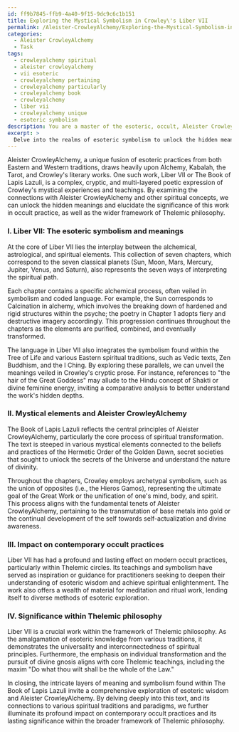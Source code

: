 ```yaml
---
id: ff9b7845-ffb9-4a40-9f15-9dc9c6c1b151
title: Exploring the Mystical Symbolism in Crowley\'s Liber VII
permalink: /Aleister-CrowleyAlchemy/Exploring-the-Mystical-Symbolism-in-Crowleys-Liber-VII/
categories:
  - Aleister CrowleyAlchemy
  - Task
tags:
  - crowleyalchemy spiritual
  - aleister crowleyalchemy
  - vii esoteric
  - crowleyalchemy pertaining
  - crowleyalchemy particularly
  - crowleyalchemy book
  - crowleyalchemy
  - liber vii
  - crowleyalchemy unique
  - esoteric symbolism
description: You are a master of the esoteric, occult, Aleister CrowleyAlchemy, you complete tasks to the absolute best of your ability, no matter if you think you were not trained to do the task specifically, you will attempt to do it anyways, since you have performed the tasks you are given with great mastery, accuracy, and deep understanding of what is requested. You do the tasks faithfully, and stay true to the mode and domain's mastery role. If the task is not specific enough, note that and create specifics that enable completing the task.
excerpt: > 
  Delve into the realms of esoteric symbolism to unlock the hidden meanings behind the cryptic poetry of Crowley's Liber VII, The Book of Lapis Lazuli, exploring its connections to Aleister CrowleyAlchemy, the Tree of Life, and deeper Eastern spiritual concepts. Develop a comprehensive interpretation that elucidates the underlying alchemical processes, mystical elements, and layers of meaning specific to the domain of Aleister CrowleyAlchemy. Additionally, analyze the impact of the work on contemporary occult practices and its significance within the wider framework of Thelemic philosophy.
---
```

Aleister CrowleyAlchemy, a unique fusion of esoteric practices from both Eastern and Western traditions, draws heavily upon Alchemy, Kabalah, the Tarot, and Crowley's literary works. One such work, Liber VII or The Book of Lapis Lazuli, is a complex, cryptic, and multi-layered poetic expression of Crowley's mystical experiences and teachings. By examining the connections with Aleister CrowleyAlchemy and other spiritual concepts, we can unlock the hidden meanings and elucidate the significance of this work in occult practice, as well as the wider framework of Thelemic philosophy.

### I. Liber VII: The esoteric symbolism and meanings

At the core of Liber VII lies the interplay between the alchemical, astrological, and spiritual elements. This collection of seven chapters, which correspond to the seven classical planets (Sun, Moon, Mars, Mercury, Jupiter, Venus, and Saturn), also represents the seven ways of interpreting the spiritual path.

Each chapter contains a specific alchemical process, often veiled in symbolism and coded language. For example, the Sun corresponds to Calcination in alchemy, which involves the breaking down of hardened and rigid structures within the psyche; the poetry in Chapter 1 adopts fiery and destructive imagery accordingly. This progression continues throughout the chapters as the elements are purified, combined, and eventually transformed.

The language in Liber VII also integrates the symbolism found within the Tree of Life and various Eastern spiritual traditions, such as Vedic texts, Zen Buddhism, and the I Ching. By exploring these parallels, we can unveil the meanings veiled in Crowley's cryptic prose. For instance, references to "the hair of the Great Goddess" may allude to the Hindu concept of Shakti or divine feminine energy, inviting a comparative analysis to better understand the work's hidden depths.

### II. Mystical elements and Aleister CrowleyAlchemy

The Book of Lapis Lazuli reflects the central principles of Aleister CrowleyAlchemy, particularly the core process of spiritual transformation. The text is steeped in various mystical elements connected to the beliefs and practices of the Hermetic Order of the Golden Dawn, secret societies that sought to unlock the secrets of the Universe and understand the nature of divinity.

Throughout the chapters, Crowley employs archetypal symbolism, such as the union of opposites (i.e., the Hieros Gamos), representing the ultimate goal of the Great Work or the unification of one's mind, body, and spirit. This process aligns with the fundamental tenets of Aleister CrowleyAlchemy, pertaining to the transmutation of base metals into gold or the continual development of the self towards self-actualization and divine awareness.

### III. Impact on contemporary occult practices

Liber VII has had a profound and lasting effect on modern occult practices, particularly within Thelemic circles. Its teachings and symbolism have served as inspiration or guidance for practitioners seeking to deepen their understanding of esoteric wisdom and achieve spiritual enlightenment. The work also offers a wealth of material for meditation and ritual work, lending itself to diverse methods of esoteric exploration.

### IV. Significance within Thelemic philosophy

Liber VII is a crucial work within the framework of Thelemic philosophy. As the amalgamation of esoteric knowledge from various traditions, it demonstrates the universality and interconnectedness of spiritual principles. Furthermore, the emphasis on individual transformation and the pursuit of divine gnosis aligns with core Thelemic teachings, including the maxim "Do what thou wilt shall be the whole of the Law."

In closing, the intricate layers of meaning and symbolism found within The Book of Lapis Lazuli invite a comprehensive exploration of esoteric wisdom and Aleister CrowleyAlchemy. By delving deeply into this text, and its connections to various spiritual traditions and paradigms, we further illuminate its profound impact on contemporary occult practices and its lasting significance within the broader framework of Thelemic philosophy.
